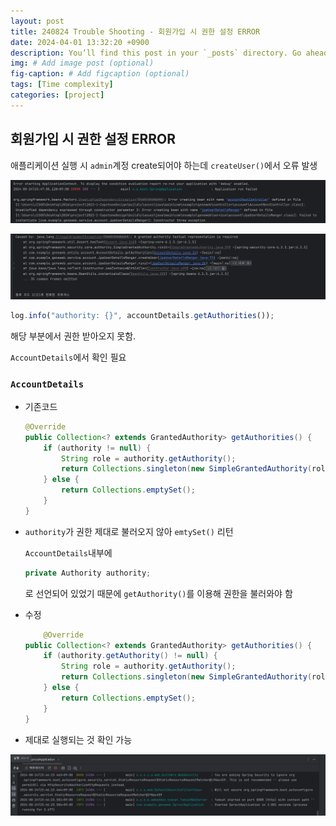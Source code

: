 ```yaml
---
layout: post
title: 240824 Trouble Shooting - 회원가입 시 권한 설정 ERROR
date: 2024-04-01 13:32:20 +0900
description: You’ll find this post in your `_posts` directory. Go ahead and edit it and re-build the site to see your changes. # Add post description (optional)
img: # Add image post (optional)
fig-caption: # Add figcaption (optional)
tags: [Time complexity]
categories: [project]
---
```

## 회원가입 시 권한 설정 ERROR
애플리케이션 실행 시 `admin`계정 create되어야 하는데 `createUser()`에서 오류 발생

![image.png](/assets/img/posts/240824/img1.png)

![image.png](/assets/img/posts/240824/img2.png)

```jsx
log.info("authority: {}", accountDetails.getAuthorities());
```

해당 부분에서 권한 받아오지 못함.

`AccountDetails`에서 확인 필요

### `AccountDetails`

- 기존코드

    ```java
    @Override
    public Collection<? extends GrantedAuthority> getAuthorities() {
        if (authority != null) {
            String role = authority.getAuthority();
            return Collections.singleton(new SimpleGrantedAuthority(role));
        } else {
            return Collections.emptySet();
        }
    }
    ```

- `authority`가 권한 제대로 불러오지 않아 `emtySet()` 리턴

  `AccountDetails`내부에

    ```java
    private Authority authority;
    ```

  로 선언되어 있었기 때문에 `getAuthority()`를 이용해 권한을 불러와야 함

- 수정

    ```java
    	@Override
    public Collection<? extends GrantedAuthority> getAuthorities() {
        if (authority.getAuthority() != null) {
            String role = authority.getAuthority();
            return Collections.singleton(new SimpleGrantedAuthority(role));
        } else {
            return Collections.emptySet();
        }
    }
    ```

- 제대로 실행되는 것 확인 가능

![image.png](/assets/img/posts/240824/img3.png)